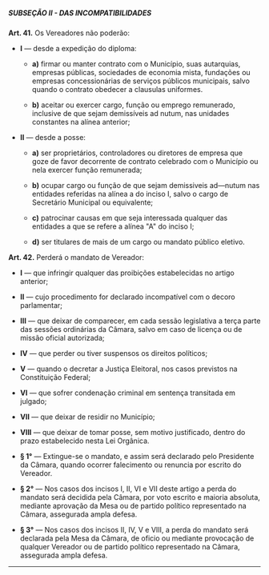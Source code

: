 ##### SUBSEÇÃO II - DAS INCOMPATIBILIDADES


**Art. 41.** Os Vereadores não poderão:

- **I** — desde a expedição do diploma: 

	- **a)** firmar ou manter contrato com o Município, suas autarquias, empresas públicas, sociedades de economia mista, fundações ou empresas concessionárias de serviços públicos municipais, salvo quando o contrato obedecer a clausulas uniformes.

	- **b)** aceitar ou exercer cargo, função ou emprego remunerado, inclusive de que sejam demissíveis ad nutum, nas unidades constantes na alínea anterior;

- **II** — desde a posse: 

	- **a)** ser proprietários, controladores ou diretores de empresa que goze de favor decorrente de contrato celebrado com o Município ou nela exercer função remunerada;

	- **b)** ocupar cargo ou função de que sejam demissiveis ad—nutum nas entidades referidas na alínea a do inciso I, salvo o cargo de Secretário Municipal ou equivalente;

	- **c)** patrocinar causas em que seja interessada qualquer das entidades a que se refere a alínea "A" do inciso I; 

	- **d)** ser titulares de mais de um cargo ou mandato público eletivo.

**Art. 42.** Perderá o mandato de Vereador:

- **I** — que infringir qualquer das proibições estabelecidas no artigo anterior;

- **II** — cujo procedimento for declarado incompatível com o decoro parlamentar;

- **III** — que deixar de comparecer, em cada sessão legislativa a terça parte das sessões ordinárias da Câmara, salvo em caso de licença ou de missão oficial autorizada;

- **IV** — que perder ou tiver suspensos os direitos políticos;

- **V** — quando o decretar a Justiça Eleitoral, nos casos previstos na Constituição Federal;

- **VI** — que sofrer condenação criminal em sentença transitada em julgado;

- **VII** — que deixar de residir no Município;

- **VIII** — que deixar de tomar posse, sem motivo justificado, dentro do prazo estabelecido nesta Lei Orgânica.

- **§ 1°** — Extingue-se o mandato, e assim será declarado pelo Presidente da Câmara, quando ocorrer falecimento ou renuncia por escrito do Vereador.

- **§ 2°** — Nos casos dos incisos I, II, VI e VII deste artigo a perda do mandato será decidida pela Câmara, por voto escrito e maioria absoluta, mediante aprovação da Mesa ou de partido político representado na Câmara, assegurada ampla defesa.

- **§ 3°** — Nos casos dos incisos II, IV, V e VIII, a perda do mandato será declarada pela Mesa da Câmara, de oficio ou mediante provocação de qualquer Vereador ou de partido político representado na Câmara, assegurada ampla defesa.

---